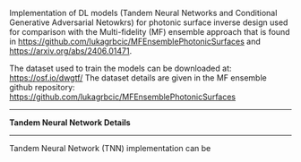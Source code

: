Implementation of DL models (Tandem Neural Networks and Conditional Generative Adversarial Netowkrs) for photonic surface inverse design used for comparison with the Multi-fidelity (MF) ensemble approach that is found in https://github.com/lukagrbcic/MFEnsemblePhotonicSurfaces and https://arxiv.org/abs/2406.01471.

The dataset used to train the models can be downloaded at:  https://osf.io/dwgtf/
The dataset details are given in the MF ensemble github repository: https://github.com/lukagrbcic/MFEnsemblePhotonicSurfaces

_______
**Tandem Neural Network Details**
_______

Tandem Neural Network (TNN) implementation can be
